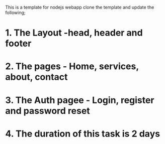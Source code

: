 This is a template for nodejs webapp
clone the template and update the following;

# 1. The Layout -head, header and footer

# 2. The pages - Home, services, about, contact

# 3. The Auth pagee - Login, register and password reset

# 4. The duration of this task is 2 days
